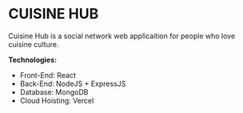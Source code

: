 # CUISINE HUB

Cuisine Hub is a social network web applicaition for people who love cuisine culture.

**Technologies:**

- Front-End: React
- Back-End: NodeJS + ExpressJS
- Database: MongoDB
- Cloud Hoisting: Vercel
